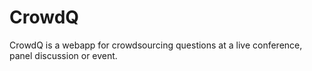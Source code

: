 # CrowdQ
CrowdQ is a webapp for crowdsourcing questions at a live conference, panel discussion or event.

